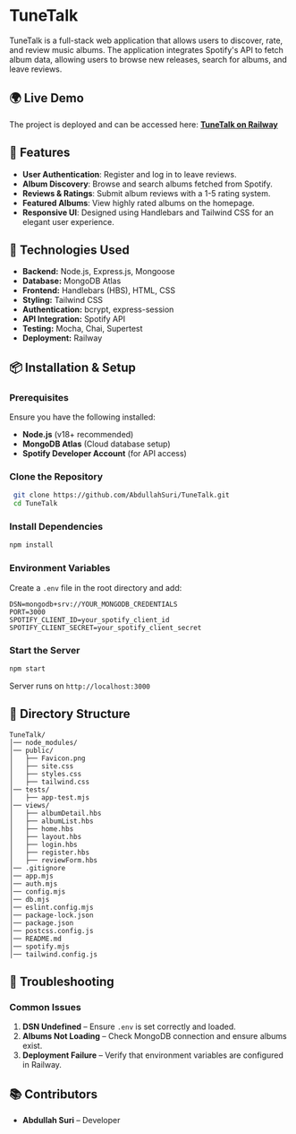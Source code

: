 # TuneTalk

TuneTalk is a full-stack web application that allows users to discover, rate, and review music albums. The application integrates Spotify's API to fetch album data, allowing users to browse new releases, search for albums, and leave reviews.

## 🌍 Live Demo

The project is deployed and can be accessed here:
[**TuneTalk on Railway**](https://tunetalk-123.up.railway.app/)

## 📌 Features

- **User Authentication**: Register and log in to leave reviews.
- **Album Discovery**: Browse and search albums fetched from Spotify.
- **Reviews & Ratings**: Submit album reviews with a 1-5 rating system.
- **Featured Albums**: View highly rated albums on the homepage.
- **Responsive UI**: Designed using Handlebars and Tailwind CSS for an elegant user experience.

## 🚀 Technologies Used

- **Backend:** Node.js, Express.js, Mongoose
- **Database:** MongoDB Atlas
- **Frontend:** Handlebars (HBS), HTML, CSS
- **Styling:** Tailwind CSS
- **Authentication:** bcrypt, express-session
- **API Integration:** Spotify API
- **Testing:** Mocha, Chai, Supertest
- **Deployment:** Railway

## 📦 Installation & Setup

### Prerequisites

Ensure you have the following installed:

- **Node.js** (v18+ recommended)
- **MongoDB Atlas** (Cloud database setup)
- **Spotify Developer Account** (for API access)

### Clone the Repository

```sh
 git clone https://github.com/AbdullahSuri/TuneTalk.git
 cd TuneTalk
```

### Install Dependencies

```sh
npm install
```

### Environment Variables

Create a `.env` file in the root directory and add:

```
DSN=mongodb+srv://YOUR_MONGODB_CREDENTIALS
PORT=3000
SPOTIFY_CLIENT_ID=your_spotify_client_id
SPOTIFY_CLIENT_SECRET=your_spotify_client_secret
```

### Start the Server

```sh
npm start
```

Server runs on `http://localhost:3000`

## 📂 Directory Structure

```
TuneTalk/
│── node_modules/
│── public/
│   ├── Favicon.png
│   ├── site.css
│   ├── styles.css
│   ├── tailwind.css
│── tests/
│   ├── app-test.mjs
│── views/
│   ├── albumDetail.hbs
│   ├── albumList.hbs
│   ├── home.hbs
│   ├── layout.hbs
│   ├── login.hbs
│   ├── register.hbs
│   ├── reviewForm.hbs
│── .gitignore
│── app.mjs
│── auth.mjs
│── config.mjs
│── db.mjs
│── eslint.config.mjs
│── package-lock.json
│── package.json
│── postcss.config.js
│── README.md
│── spotify.mjs
│── tailwind.config.js
```

## 🔎 Troubleshooting

### Common Issues

1. **DSN Undefined** – Ensure `.env` is set correctly and loaded.
2. **Albums Not Loading** – Check MongoDB connection and ensure albums exist.
3. **Deployment Failure** – Verify that environment variables are configured in Railway.

## 📚 Contributors

- **Abdullah Suri** – Developer
